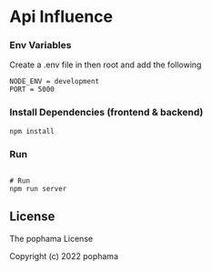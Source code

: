 # Api Influence

### Env Variables

Create a .env file in then root and add the following

```
NODE_ENV = development
PORT = 5000
```

### Install Dependencies (frontend & backend)

```
npm install
```

### Run

```

# Run
npm run server
```


## License

The pophama License

Copyright (c) 2022 pophama
